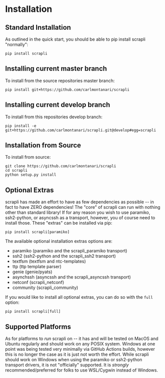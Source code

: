 # Installation


## Standard Installation

As outlined in the quick start, you should be able to pip install scrapli "normally":

```
pip install scrapli
```


## Installing current master branch

To install from the source repositories master branch:

```
pip install git+https://github.com/carlmontanari/scrapli
```


## Installing current develop branch

To install from this repositories develop branch:

```
pip install -e git+https://github.com/carlmontanari/scrapli.git@develop#egg=scrapli
```


## Installation from Source

To install from source:

```
git clone https://github.com/carlmontanari/scrapli
cd scrapli
python setup.py install
```


## Optional Extras

scrapli has made an effort to have as few dependencies as possible -- in fact to have ZERO dependencies! The "core" of
 scrapli can run with nothing other than standard library! If for any reason you wish to use paramiko, ssh2-python, 
or asyncssh as a transport, however, you of course need to install those. These "extras" can be installed via pip:

```
pip install scrapli[paramiko]
```

The available optional installation extras options are:

- paramiko (paramiko and the scrapli_paramiko transport)
- ssh2 (ssh2-python and the scrapli_ssh2 transport)
- textfsm (textfsm and ntc-templates)
- ttp (ttp template parser)  
- genie (genie/pyats)
- asynchssh (asyncssh and the scrapli_asyncssh transport)
- netconf (scrapli_netconf)
- community (scrapli_community)


If you would like to install all optional extras, you can do so with the `full` option:

```
pip install scrapli[full]
``` 


## Supported Platforms

As for platforms to *run* scrapli on -- it has and will be tested on MacOS and Ubuntu regularly and should work on any
 POSIX system. Windows at one point was being tested very minimally via GitHub Actions builds, however this is no
  longer the case as it is just not worth the effort. While scrapli should work on Windows when using the paramiko or
   ssh2-python transport drivers, it is not "officially" supported. It is *strongly* recommended/preferred for folks
    to use WSL/Cygwin instead of Windows.
